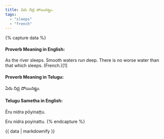 ```yaml
---
title: ఏరు నిద్ర పోయినట్టు.
tags:
  - "sleeps"
  - "french"
---
```


{% capture data %}
#### Proverb Meaning in English:
As the river sleeps.
Smooth waters run deep.
There is no worse water than that which sleeps. (French.)[1]

#### Proverb Meaning in Telugu:
ఏరు నిద్ర పోయినట్టు.

#### Telugu Sametha in English:
Ēru nidra pōyinaṭṭu.

Eru nidra poyinattu.
{% endcapture %}

{{ data | markdownify }}

